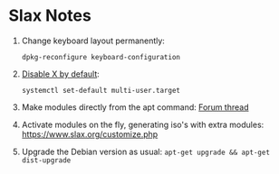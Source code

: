 # Slax Notes

1. Change keyboard layout permanently: 

       dpkg-reconfigure keyboard-configuration
    
2. [Disable X by default](https://unix.stackexchange.com/a/264417): 

       systemctl set-default multi-user.target


3. Make modules directly from the apt command: [Forum thread](https://groups.google.com/forum/#!topic/slax-users/5dCZbzfpAjA)

4. Activate modules on the fly, generating iso's with extra modules: https://www.slax.org/customize.php

5. Upgrade the Debian version as usual: `apt-get upgrade && apt-get dist-upgrade`
